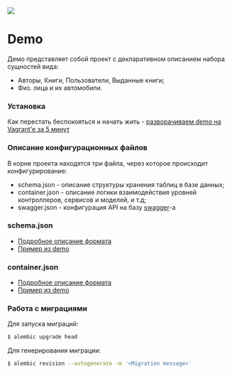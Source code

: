 ![](http://online.swagger.io/validator/?url=https://raw.githubusercontent.com/barsgroup/barsup-demo/master/src/barsup_demo/swagger.json)
# Demo

Демо представляет собой проект с декларативном описанием набора сущностей вида:

* Авторы, Книги, Пользователи, Выданные книги;
* Физ. лица и их автомобили.

### Установка

Как перестать беспокояться и начать жить - [разворачиваем demo на Vagrant'e за 5 минут](https://bitbucket.org/barsgroup/barsup-demo/wiki/vagrant)

###  Описание конфигурационных файлов 

В корне проекта находятся три файла, через которое происходит конфигурирование:

* schema.json - описание структуры хранения таблиц в базе данных;
* container.json - описание логики взаимодействия уровней контроллеров, сервисов и моделей, и т.д;
* swagger.json - конфигурация API на базу [swagger](http://swagger.io/)-a

### schema.json

* [Подробное описание формата](https://bitbucket.org/barsgroup/barsup-core/wiki/db-schema)
* [Пример из demo](https://bitbucket.org/barsgroup/barsup-demo/src/2bf5ee34eb5ff65114d35045a4393139569145bc/src/barsup_demo/schema.json?at=default)


### container.json

* [Подробное описание формата](https://bitbucket.org/barsgroup/barsup-core/wiki/Home#markdown-header-description)
* [Пример из demo](https://bitbucket.org/barsgroup/barsup-demo/src/2bf5ee34eb5ff65114d35045a4393139569145bc/src/barsup_demo/container.json?at=default)

### Работа с миграциями

Для запуска миграций:
```bash
$ alembic upgrade head
```

Для генерирования миграции:
```bash
$ alembic revision --autogenerate -m '<Migration message>'
```